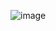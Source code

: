 ![image](https://github.com/KanstantsinRubanau1997/IdentityLearning/assets/141504451/9a93521a-794f-43fc-8ff0-f1712a9d9b1f)
